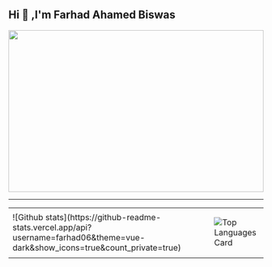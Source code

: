 ## Hi 👋 ,I'm Farhad Ahamed Biswas

<!--
**farhad06/farhad06** is a ✨ _special_ ✨ repository because its `README.md` (this file) appears on your GitHub profile.

Here are some ideas to get you started:

- 🔭 I’m currently working on ...
- 🌱 I’m currently learning ...
- 👯 I’m looking to collaborate on ...
- 🤔 I’m looking for help with ...
- 💬 Ask me about ...
- 📫 How to reach me: ...
- 😄 Pronouns: ...
- ⚡ Fun fact: ...
-->

<img src="https://miro.medium.com/max/1024/1*IfOx-GQtB6eyjaBWqFRe5A.png" height='320' width='100%' >
<hr>
<table>
<tr>  
<td>
![Github stats](https://github-readme-stats.vercel.app/api?username=farhad06&theme=vue-dark&show_icons=true&count_private=true)

</td>  

<td>
  
![Top Languages Card](https://github-readme-stats.vercel.app/api/top-langs/?username=farhad06&layout=compact)
  
  </td>
  </tr>
  </table>
  
  
  


